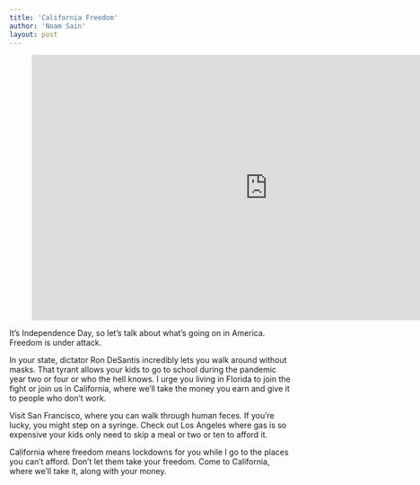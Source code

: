 ```yaml
---
title: 'California Freedom'
author: 'Noam Sain'
layout: post
---
```


<figure class="wp-block-embed is-type-video is-provider-youtube wp-block-embed-youtube wp-embed-aspect-16-9 wp-has-aspect-ratio"><div class="wp-block-embed__wrapper"><iframe allow="accelerometer; autoplay; clipboard-write; encrypted-media; gyroscope; picture-in-picture; web-share" allowfullscreen="" frameborder="0" height="473" loading="lazy" src="https://www.youtube.com/embed/naqTTlb8Exs?feature=oembed" title="CALIFORNIA FREEDOM 60" width="840"></iframe></div></figure>It’s Independence Day, so let’s talk about what’s going on in America. Freedom is under attack.

In your state, dictator Ron DeSantis incredibly lets you walk around without masks. That tyrant allows your kids to go to school during the pandemic year two or four or who the hell knows. I urge you living in Florida to join the fight or join us in California, where we’ll take the money you earn and give it to people who don’t work.

Visit San Francisco, where you can walk through human feces. If you’re lucky, you might step on a syringe. Check out Los Angeles where gas is so expensive your kids only need to skip a meal or two or ten to afford it.

California where freedom means lockdowns for you while I go to the places you can’t afford. Don’t let them take your freedom. Come to California, where we’ll take it, along with your money.